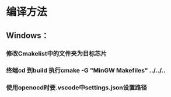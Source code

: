 # 编译方法
## Windows：
### 修改Cmakelist中的文件夹为目标芯片
### 终端cd 到build 执行cmake -G "MinGW Makefiles" ../../.. 
### 使用openocd时要.vscode中settings.json设置路径

